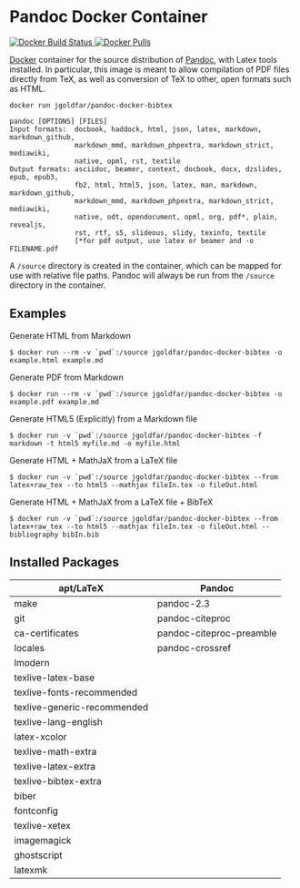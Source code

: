 # Pandoc Docker Container

[![Docker Build Status](https://img.shields.io/docker/build/jgoldfar/pandoc-docker-bibtex.svg) ![Docker Pulls](https://img.shields.io/docker/pulls/jgoldfar/pandoc-docker-bibtex.svg)](https://hub.docker.com/r/jgoldfar/pandoc-docker-bibtex/)

[Docker](https://www.docker.io/) container for the source distribution of [Pandoc](http://johnmacfarlane.net/pandoc), with Latex tools installed.
In particular, this image is meant to allow compilation of PDF files directly from TeX, as well as conversion of TeX to other, open formats such as HTML.

    docker run jgoldfar/pandoc-docker-bibtex

    pandoc [OPTIONS] [FILES]
    Input formats:  docbook, haddock, html, json, latex, markdown, markdown_github,
                    markdown_mmd, markdown_phpextra, markdown_strict, mediawiki,
                    native, opml, rst, textile
    Output formats: asciidoc, beamer, context, docbook, docx, dzslides, epub, epub3,
                    fb2, html, html5, json, latex, man, markdown, markdown_github,
                    markdown_mmd, markdown_phpextra, markdown_strict, mediawiki,
                    native, odt, opendocument, opml, org, pdf*, plain, revealjs,
                    rst, rtf, s5, slideous, slidy, texinfo, textile
                    [*for pdf output, use latex or beamer and -o FILENAME.pdf

A `/source` directory is created in the container, which can be mapped for use with relative file paths.
Pandoc will always be run from the `/source` directory in the container.

## Examples
Generate HTML from Markdown
```
$ docker run --rm -v `pwd`:/source jgoldfar/pandoc-docker-bibtex -o example.html example.md
```

Generate PDF from Markdown
```
$ docker run --rm -v `pwd`:/source jgoldfar/pandoc-docker-bibtex -o example.pdf example.md
```

Generate HTML5 (Explicitly) from a Markdown file
```
$ docker run -v `pwd`:/source jgoldfar/pandoc-docker-bibtex -f markdown -t html5 myfile.md -o myfile.html
```

Generate HTML + MathJaX from a LaTeX file
```
$ docker run -v `pwd`:/source jgoldfar/pandoc-docker-bibtex --from latex+raw_tex --to html5 --mathjax fileIn.tex -o fileOut.html
```

Generate HTML + MathJaX from a LaTeX file + BibTeX
```
$ docker run -v `pwd`:/source jgoldfar/pandoc-docker-bibtex --from latex+raw_tex --to html5 --mathjax fileIn.tex -o fileOut.html --bibliography bibIn.bib
```

## Installed Packages

| apt/LaTeX                    | Pandoc                   |
| ---------------------------- | ------------------------ |
| make                         | pandoc-2.3               |
| git                          | pandoc-citeproc          |
| ca-certificates              | pandoc-citeproc-preamble |
| locales                      | pandoc-crossref          |
| lmodern                      |                          |
| texlive-latex-base           |                          |
| texlive-fonts-recommended    |                          |
| texlive-generic-recommended  |                          |
| texlive-lang-english         |                          |
| latex-xcolor                 |                          |
| texlive-math-extra           |                          |
| texlive-latex-extra          |                          |
| texlive-bibtex-extra         |                          |
| biber                        |                          |
| fontconfig                   |                          |
| texlive-xetex                |                          |
| imagemagick                  |                          |
| ghostscript                  |                          |
| latexmk                      |                          |
